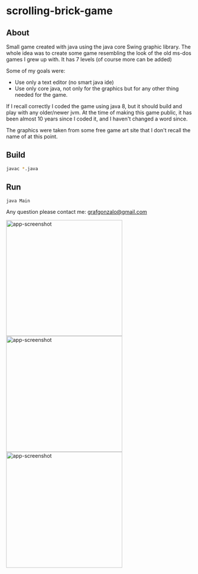 # scrolling-brick-game
## About

Small game created with java using the java core Swing graphic library.
The whole idea was to create some game resembling the look of the old ms-dos games I grew up with. 
It has 7 levels (of course more can be added) 

Some of my goals were:
* Use only a text editor (no smart java ide)
* Use only core java, not only for the graphics but for any other thing needed for the game.

If I recall correctly I coded the game using java 8, but it should build and play with any older/newer jvm.
At the time of making this game public, it has been almost 10 years since I coded it, and I haven't changed a word since. 

The graphics were taken from some free game art site that I don't recall the name of at this point.

## Build
```bash
javac *.java
```
## Run
```bash
java Main
```
Any question please contact me: grafgonzalo@gmail.com

<img width="314" alt="app-screenshot" src="https://github.com/user-attachments/assets/e4abcde9-121b-425e-9c1e-05420670c72e">
<img width="314" alt="app-screenshot" src="https://github.com/user-attachments/assets/3709d636-3d18-4131-b86f-a9d214db4281">
<img width="314" alt="app-screenshot" src="https://github.com/user-attachments/assets/75ab725c-d5f5-4917-9ab3-ca80e690f3ac">

